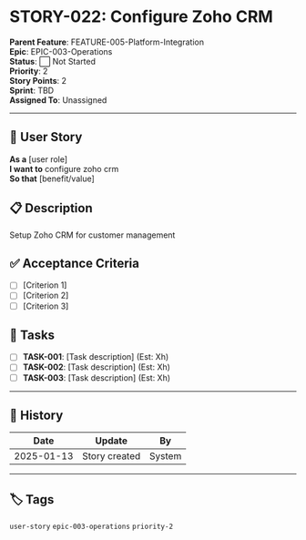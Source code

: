 # STORY-022: Configure Zoho CRM

**Parent Feature**: FEATURE-005-Platform-Integration  
**Epic**: EPIC-003-Operations  
**Status**: ⬜ Not Started  
**Priority**: 2  
**Story Points**: 2  
**Sprint**: TBD  
**Assigned To**: Unassigned  

---

## 📖 User Story

**As a** [user role]  
**I want to** configure zoho crm  
**So that** [benefit/value]  

## 📋 Description

Setup Zoho CRM for customer management

## ✅ Acceptance Criteria

- [ ] [Criterion 1]
- [ ] [Criterion 2]
- [ ] [Criterion 3]

## 📝 Tasks

- [ ] **TASK-001**: [Task description] (Est: Xh)
- [ ] **TASK-002**: [Task description] (Est: Xh)
- [ ] **TASK-003**: [Task description] (Est: Xh)

---

## 🔄 History

| Date | Update | By |
|------|--------|-----|
| 2025-01-13 | Story created | System |

---

## 🏷️ Tags

`user-story` `epic-003-operations` `priority-2`
